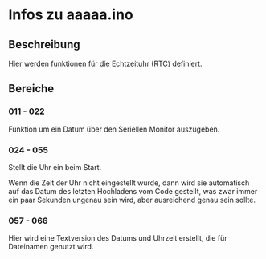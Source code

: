 # Infos zu aaaaa.ino

## Beschreibung 
Hier werden funktionen für die Echtzeituhr (RTC) definiert.

## Bereiche
### 011 - 022
Funktion um ein Datum über den Seriellen Monitor auszugeben.

### 024 - 055
Stellt die Uhr ein beim Start.

Wenn die Zeit der Uhr nicht eingestellt wurde, dann wird sie automatisch auf das Datum des letzten Hochladens vom Code gestellt, was zwar immer ein paar Sekunden ungenau sein wird, aber ausreichend genau sein sollte.

### 057 - 066
Hier wird eine Textversion des Datums und Uhrzeit erstellt, die für Dateinamen genutzt wird.

